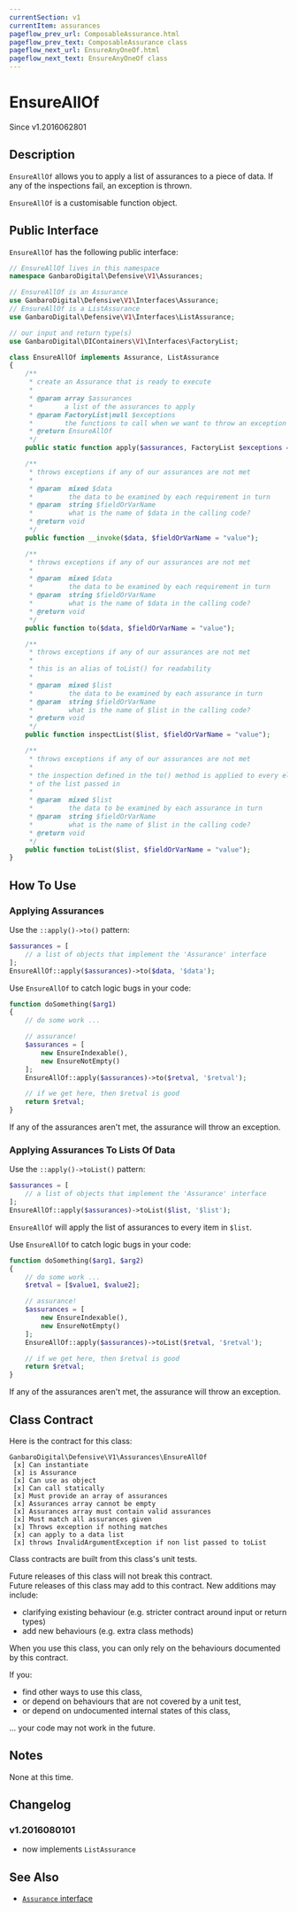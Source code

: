 ```yaml
---
currentSection: v1
currentItem: assurances
pageflow_prev_url: ComposableAssurance.html
pageflow_prev_text: ComposableAssurance class
pageflow_next_url: EnsureAnyOneOf.html
pageflow_next_text: EnsureAnyOneOf class
---
```


# EnsureAllOf

<div class="callout info" markdown="1">
Since v1.2016062801
</div>

## Description

`EnsureAllOf` allows you to apply a list of assurances to a piece of data. If any of the inspections fail, an exception is thrown.

`EnsureAllOf` is a customisable function object.

## Public Interface

`EnsureAllOf` has the following public interface:

```php
// EnsureAllOf lives in this namespace
namespace GanbaroDigital\Defensive\V1\Assurances;

// EnsureAllOf is an Assurance
use GanbaroDigital\Defensive\V1\Interfaces\Assurance;
// EnsureAllOf is a ListAssurance
use GanbaroDigital\Defensive\V1\Interfaces\ListAssurance;

// our input and return type(s)
use GanbaroDigital\DIContainers\V1\Interfaces\FactoryList;

class EnsureAllOf implements Assurance, ListAssurance
{
    /**
     * create an Assurance that is ready to execute
     *
     * @param array $assurances
     *        a list of the assurances to apply
     * @param FactoryList|null $exceptions
     *        the functions to call when we want to throw an exception
     * @return EnsureAllOf
     */
    public static function apply($assurances, FactoryList $exceptions = null);

    /**
     * throws exceptions if any of our assurances are not met
     *
     * @param  mixed $data
     *         the data to be examined by each requirement in turn
     * @param  string $fieldOrVarName
     *         what is the name of $data in the calling code?
     * @return void
     */
    public function __invoke($data, $fieldOrVarName = "value");

    /**
     * throws exceptions if any of our assurances are not met
     *
     * @param  mixed $data
     *         the data to be examined by each requirement in turn
     * @param  string $fieldOrVarName
     *         what is the name of $data in the calling code?
     * @return void
     */
    public function to($data, $fieldOrVarName = "value");

    /**
     * throws exceptions if any of our assurances are not met
     *
     * this is an alias of toList() for readability
     *
     * @param  mixed $list
     *         the data to be examined by each assurance in turn
     * @param  string $fieldOrVarName
     *         what is the name of $list in the calling code?
     * @return void
     */
    public function inspectList($list, $fieldOrVarName = "value");

    /**
     * throws exceptions if any of our assurances are not met
     *
     * the inspection defined in the to() method is applied to every element
     * of the list passed in
     *
     * @param  mixed $list
     *         the data to be examined by each assurance in turn
     * @param  string $fieldOrVarName
     *         what is the name of $list in the calling code?
     * @return void
     */
    public function toList($list, $fieldOrVarName = "value");
}
```

## How To Use

### Applying Assurances

Use the `::apply()->to()` pattern:

```php
$assurances = [
    // a list of objects that implement the 'Assurance' interface
];
EnsureAllOf::apply($assurances)->to($data, '$data');
```

Use `EnsureAllOf` to catch logic bugs in your code:

```php
function doSomething($arg1)
{
    // do some work ...

    // assurance!
    $assurances = [
        new EnsureIndexable(),
        new EnsureNotEmpty()
    ];
    EnsureAllOf::apply($assurances)->to($retval, '$retval');

    // if we get here, then $retval is good
    return $retval;
}
```

If any of the assurances aren't met, the assurance will throw an exception.

### Applying Assurances To Lists Of Data

Use the `::apply()->toList()` pattern:

```php
$assurances = [
    // a list of objects that implement the 'Assurance' interface
];
EnsureAllOf::apply($assurances)->toList($list, '$list');
```

`EnsureAllOf` will apply the list of assurances to every item in `$list`.

Use `EnsureAllOf` to catch logic bugs in your code:

```php
function doSomething($arg1, $arg2)
{
    // do some work ...
    $retval = [$value1, $value2];

    // assurance!
    $assurances = [
        new EnsureIndexable(),
        new EnsureNotEmpty()
    ];
    EnsureAllOf::apply($assurances)->toList($retval, '$retval');

    // if we get here, then $retval is good
    return $retval;
}
```

If any of the assurances aren't met, the assurance will throw an exception.

## Class Contract

Here is the contract for this class:

    GanbaroDigital\Defensive\V1\Assurances\EnsureAllOf
     [x] Can instantiate
     [x] is Assurance
     [x] Can use as object
     [x] Can call statically
     [x] Must provide an array of assurances
     [x] Assurances array cannot be empty
     [x] Assurances array must contain valid assurances
     [x] Must match all assurances given
     [x] Throws exception if nothing matches
     [x] can apply to a data list
     [x] throws InvalidArgumentException if non list passed to toList

Class contracts are built from this class's unit tests.

<div class="callout success">
Future releases of this class will not break this contract.
</div>

<div class="callout info" markdown="1">
Future releases of this class may add to this contract. New additions may include:

* clarifying existing behaviour (e.g. stricter contract around input or return types)
* add new behaviours (e.g. extra class methods)
</div>

<div class="callout warning" markdown="1">
When you use this class, you can only rely on the behaviours documented by this contract.

If you:

* find other ways to use this class,
* or depend on behaviours that are not covered by a unit test,
* or depend on undocumented internal states of this class,

... your code may not work in the future.
</div>

## Notes

None at this time.

## Changelog

### v1.2016080101

* now implements `ListAssurance`

## See Also

* [`Assurance` interface](../Interfaces/Assurance.html)

